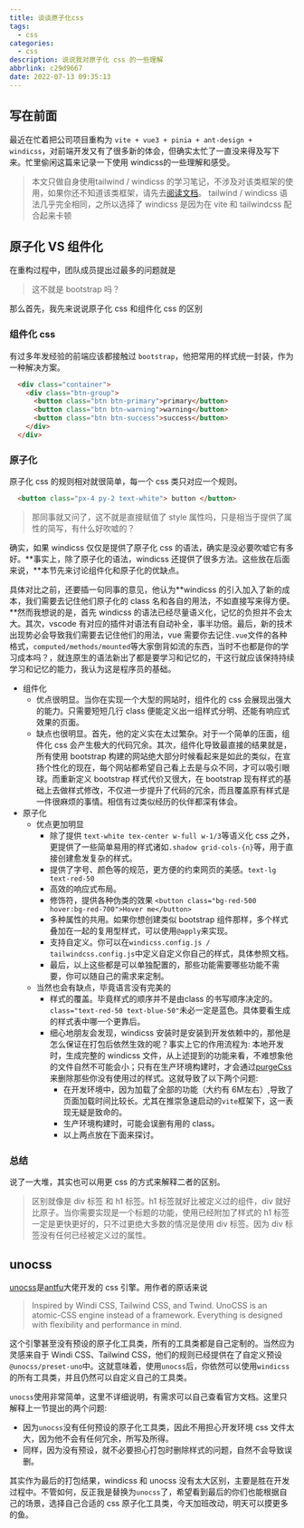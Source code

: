 ```yaml
---
title: 谈谈原子化css
tags:
  - css
categories:
  - css
description: 说说我对原子化 css 的一些理解
abbrlink: c29d9667
date: 2022-07-13 09:35:13
---
```


## 写在前面

最近在忙着把公司项目重构为 `vite + vue3 + pinia + ant-design + windicss`，对前端开发又有了很多新的体会，但确实太忙了一直没来得及写下来。忙里偷闲这篇来记录一下使用 windicss的一些理解和感受。

> 本文只做自身使用tailwind / windicss 的学习笔记，不涉及对该类框架的使用，如果你还不知道该类框架，请先去[阅读文档](https://windicss.org/)。
> tailwind / windicss 语法几乎完全相同，之所以选择了 windicss 是因为在 vite 和 tailwindcss 配合起来卡顿

## 原子化 VS 组件化

在重构过程中，团队成员提出过最多的问题就是

> 这不就是 bootstrap 吗？

那么首先，我先来说说原子化 css 和组件化 css 的区别

### 组件化 css

有过多年发经验的前端应该都接触过 `bootstrap`，他把常用的样式统一封装，作为一种解决方案。

```html
  <div class="container">
    <div class="btn-group">
      <button class="btn btn-primary">primary</button>
      <button class="btn btn-warning">warning</button>
      <button class="btn btn-success">success</button>
    </div>
  </div>
```

### 原子化

原子化 css 的规则相对就很简单，每一个 css 类只对应一个规则。

```html
  <button class="px-4 py-2 text-white"> button </button>
```

> 那同事就又问了，这不就是直接赋值了 style 属性吗，只是相当于提供了属性的简写，有什么好吹嘘的？

确实，如果 windicss 仅仅是提供了原子化 css 的语法，确实是没必要吹嘘它有多好。**事实上，除了原子化的语法，windicss 还提供了很多方法。这些放在后面来说，**本节先来讨论组件化和原子化的优缺点。

具体对比之前，还要插一句同事的意见，他认为**windicss 的引入加入了新的成本，我们需要去记住他们原子化的 class 名和各自的用法，不如直接写来得方便。**然而我想说的是，首先 windicss 的语法已经尽量语义化，记忆的负担并不会太大。其次，vscode 有对应的插件对语法有自动补全，事半功倍。最后，新的技术出现势必会导致我们需要去记住他们的用法，vue 需要你去记住`.vue`文件的各种格式，`computed/methods/mounted`等大家倒背如流的东西，当时不也都是你的学习成本吗？，就连原生的语法新出了都是要学习和记忆的，干这行就应该保持持续学习和记忆的能力，我认为这是程序员的基础。

+ 组件化
  + 优点很明显。当你在实现一个大型的网站时，组件化的 css 会展现出强大的能力。只需要短短几行 class 便能定义出一组样式分明、还能有响应式效果的页面。
  + 缺点也很明显。首先，他的定义实在太过繁杂。对于一个简单的压面，组件化 css 会产生极大的代码冗余。其次，组件化导致最直接的结果就是，所有使用 bootstrap 构建的网站绝大部分时候看起来是如此的类似，在宣扬个性化的现在，每个网站都希望自己看上去是与众不同，才可以吸引眼球。而重新定义 bootstrap 样式代价又很大，在 bootstrap 现有样式的基础上去做样式修改，不仅进一步提升了代码的冗余，而且覆盖原有样式是一件很麻烦的事情。相信有过类似经历的伙伴都深有体会。
+ 原子化
  + 优点更加明显
    + 除了提供 `text-white tex-center w-full w-1/3`等语义化 css 之外，更提供了一些简单易用的样式诸如`.shadow grid-cols-{n}`等，用于直接创建愈发复杂的样式。
    + 提供了字号、颜色等的规范，更方便的约束网页的美感。`text-lg text-red-50`
    + 高效的响应式布局。
    + 修饰符，提供各种伪类的效果 `<button class="bg-red-500 hover:bg-red-700">Hover me</button>`
    + 多种属性的共用。如果你想创建类似 bootstrap 组件那样，多个样式叠加在一起的复用型样式，可以使用`@apply`来实现。
    + 支持自定义。你可以在`windicss.config.js / tailwindcss.config.js`中定义自定义你自己的样式，具体参照文档。
    + 最后，以上这些都是可以单独配置的，那些功能需要哪些功能不需要，你可以随自己的需求来定制。
  + 当然也会有缺点，毕竟语言没有完美的
    + 样式的覆盖。毕竟样式的顺序并不是由class 的书写顺序决定的。 `class="text-red-50 text-blue-50"`未必一定是蓝色。具体要看生成的样式表中哪一个更靠后。
    + 细心地朋友会发现，windicss 安装时是安装到开发依赖中的，那他是怎么保证在打包后依然生效的呢？事实上它的作用流程为: 本地开发时，生成完整的 windicss 文件，从上述提到的功能来看，不难想象他的文件自然不可能会小；只有在生产环境构建时，才会通过[purgeCss](https://purgecss.com/)来删除那些你没有使用过的样式。这就导致了以下两个问题:
      + 在开发环境中，因为加载了全部的功能（大约有 6M左右）,导致了页面加载时间比较长。尤其在推崇急速启动的`vite`框架下，这一表现无疑是致命的。
      + 生产环境构建时，可能会误删有用的 class。
      + 以上两点放在下面来探讨。

### 总结

说了一大堆，其实也可以用更 css 的方式来解释二者的区别。

> 区别就像是 div 标签 和 h1 标签。h1 标签就好比被定义过的组件，div 就好比原子。当你需要实现是一个标题的功能，使用已经附加了样式的 h1 标签一定是更快更好的，只不过更绝大多数的情况是使用 div 标签。因为 div 标签没有任何已经被定义过的属性。

## unocss

[unocss](https://github.com/unocss/unocss)是[antfu](https://github.com/antfu)大佬开发的 css 引擎。用作者的原话来说

> Inspired by Windi CSS, Tailwind CSS, and Twind.
> UnoCSS is an atomic-CSS engine instead of a framework. Everything is designed with flexibility and performance in mind.

这个引擎甚至没有预设的原子化工具类，所有的工具类都是自己定制的。当然应为灵感来自于 Windi CSS、Tailwind CSS，他们的规则已经提供在了自定义预设`@unocss/preset-uno`中。这就意味着，使用`unocss`后，你依然可以使用`windicss`的所有工具类，并且仍然可以自定义自己的工具类。

`unocss`使用非常简单，这里不详细说明，有需求可以自己查看官方文档。这里只解释上一节提出的两个问题:

+ 因为`unocss`没有任何预设的原子化工具类，因此不用担心开发环境 css 文件太大，因为他不会有任何冗余，所写及所得。
+ 同样，因为没有预设，就不必要担心打包时删除样式的问题，自然不会导致误删。

其实作为最后的打包结果，windicss 和 unocss 没有太大区别，主要是胜在开发过程中。不管如何，反正我是替换为`unocss`了，希望看到最后的你们也能根据自己的场景，选择自己合适的 css 原子化工具类，今天加班改动，明天可以摸更多的鱼。
